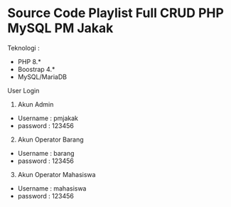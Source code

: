 # Source Code Playlist Full CRUD PHP MySQL PM Jakak
Teknologi :
- PHP 8.*
- Boostrap 4.*
- MySQL/MariaDB

User Login
1. Akun Admin
- Username : pmjakak
- password : 123456

2. Akun Operator Barang
- Username : barang
- password : 123456

3. Akun Operator Mahasiswa
- Username : mahasiswa
- password : 123456